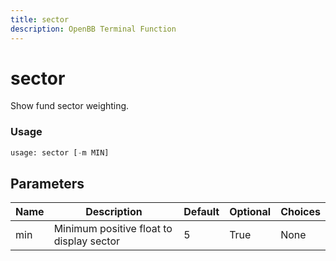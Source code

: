 ```yaml
---
title: sector
description: OpenBB Terminal Function
---
```


# sector

Show fund sector weighting.

### Usage 
```python
usage: sector [-m MIN]
```

## Parameters

| Name | Description | Default | Optional | Choices |
| ---- | ----------- | ------- | -------- | ------- |
| min | Minimum positive float to display sector | 5 | True | None |


